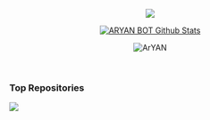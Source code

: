 <br><br>
<p align="center">
  <img src="https://github-readme-stats.vercel.app/api/top-langs/?username=ARYAN-BOT-404&langs_count=8&theme=react&bg_color=151515" />
</p>
<p align="center">
<a href="https://github.com/ARYAN-BOT-404"><img alt="ARYAN BOT Github Stats"
    src="https://github-readme-stats.vercel.app/api?username=ARYAN-BOT-404&show_icons=true&count_private=true&theme=react&bg_color=151515" /></a>
<p align="center"><img align="center" src="https://github-readme-streak-stats.herokuapp.com/?user=ARYAN-BOT-404&theme=black-ice"
    alt="ArYAN"/></p>

<br/>


### Top Repositories


<a href="https://github.com/ARYAN-BOT-404/A4YA9">
  <img align="center" src="https://github-readme-stats.render.com/api/pin/?username=ARYAN-BOT-404&repo=A4YA9&theme=algolia" />
</a>
